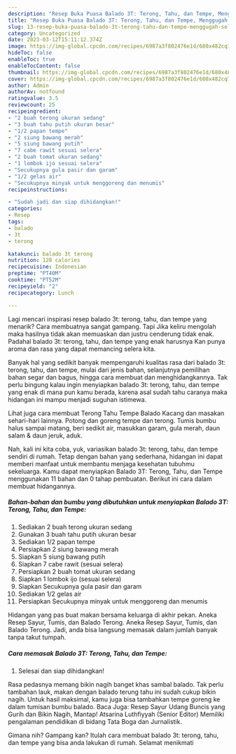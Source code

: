 ```yaml
---
description: "Resep Buka Puasa Balado 3T: Terong, Tahu, dan Tempe, Menggugah Selera"
title: "Resep Buka Puasa Balado 3T: Terong, Tahu, dan Tempe, Menggugah Selera"
slug: 13-resep-buka-puasa-balado-3t-terong-tahu-dan-tempe-menggugah-selera
category: Uncategorized
date: 2023-03-12T15:11:12.374Z
image: https://img-global.cpcdn.com/recipes/6987a3f802476e1d/680x482cq70/balado-3t-terong-tahu-dan-tempe-foto-resep-utama.jpg
hideToc: false
enableToc: true
enableTocContent: false
thumbnail: https://img-global.cpcdn.com/recipes/6987a3f802476e1d/680x482cq70/balado-3t-terong-tahu-dan-tempe-foto-resep-utama.jpg
cover: https://img-global.cpcdn.com/recipes/6987a3f802476e1d/680x482cq70/balado-3t-terong-tahu-dan-tempe-foto-resep-utama.jpg
author: Admin
authorAv: notfound
ratingvalue: 3.5
reviewcount: 25
recipeingredient:
- "2 buah terong ukuran sedang"
- "3 buah tahu putih ukuran besar"
- "1/2 papan tempe"
- "2 siung bawang merah"
- "5 siung bawang putih"
- "7 cabe rawit sesuai selera"
- "2 buah tomat ukuran sedang"
- "1 lombok ijo sesuai selera"
- "Secukupnya gula pasir dan garam"
- "1/2 gelas air"
- "Secukupnya minyak untuk menggoreng dan menumis"
recipeinstructions:

- "Sudah jadi dan siap dihidangkan!"
categories:
- Resep
tags:
- balado
- 3t
- terong

katakunci: balado 3t terong 
nutrition: 128 calories
recipecuisine: Indonesian
preptime: "PT40M"
cooktime: "PT52M"
recipeyield: "2"
recipecategory: Lunch

---
```



Lagi mencari inspirasi resep balado 3t: terong, tahu, dan tempe yang menarik? Cara membuatnya sangat gampang. Tapi Jika keliru mengolah maka hasilnya tidak akan memuaskan dan justru cenderung tidak enak. Padahal balado 3t: terong, tahu, dan tempe yang enak harusnya Kan punya aroma dan rasa yang dapat memancing selera kita.


Banyak hal yang sedikit banyak mempengaruhi kualitas rasa dari balado 3t: terong, tahu, dan tempe, mulai dari jenis bahan, selanjutnya pemilihan bahan segar dan bagus, hingga cara membuat dan menghidangkannya. Tak perlu bingung kalau ingin menyiapkan balado 3t: terong, tahu, dan tempe yang enak di mana pun kamu berada, karena asal sudah tahu caranya maka hidangan ini mampu menjadi suguhan istimewa.

Lihat juga cara membuat Terong Tahu Tempe Balado Kacang dan masakan sehari-hari lainnya. Potong dan goreng tempe dan terong. Tumis bumbu halus sampai matang, beri sedikit air, masukkan garam, gula merah, daun salam &amp; daun jeruk, aduk.


Nah, kali ini kita coba, yuk, variasikan balado 3t: terong, tahu, dan tempe sendiri di rumah. Tetap dengan bahan yang sederhana, hidangan ini dapat memberi manfaat untuk membantu menjaga kesehatan tubuhmu sekeluarga. Kamu dapat menyiapkan Balado 3T: Terong, Tahu, dan Tempe menggunakan 11 bahan dan 0 tahap pembuatan. Berikut ini cara dalam membuat hidangannya.

<!--inarticleads1-->

##### Bahan-bahan dan bumbu yang dibutuhkan untuk menyiapkan Balado 3T: Terong, Tahu, dan Tempe:

1. Sediakan 2 buah terong ukuran sedang
1. Gunakan 3 buah tahu putih ukuran besar
1. Sediakan 1/2 papan tempe
1. Persiapkan 2 siung bawang merah
1. Siapkan 5 siung bawang putih
1. Siapkan 7 cabe rawit (sesuai selera)
1. Persiapkan 2 buah tomat ukuran sedang
1. Siapkan 1 lombok ijo (sesuai selera)
1. Siapkan Secukupnya gula pasir dan garam
1. Sediakan 1/2 gelas air
1. Persiapkan Secukupnya minyak untuk menggoreng dan menumis


Hidangan yang pas buat makan bersama keluarga di akhir pekan. Aneka Resep Sayur, Tumis, dan Balado Terong. Aneka Resep Sayur, Tumis, dan Balado Terong. Jadi, anda bisa langsung memasak dalam jumlah banyak tanpa takut tumpah. 

<!--inarticleads2-->

##### Cara memasak Balado 3T: Terong, Tahu, dan Tempe:


1. Selesai dan siap dihidangkan!

Rasa pedasnya memang bikin nagih banget khas sambal balado. Tak perlu tambahan lauk, makan dengan balado terung tahu ini sudah cukup bikin nagih. Untuk hasil maksimal, kamu juga bisa tambahkan tempe goreng ke dalam tumisan bumbu balado. Baca Juga: Resep Sayur Udang Buncis yang Gurih dan Bikin Nagih, Mantap! Atsarina Luthfiyyah (Senior Editor) Memiliki pengalaman pendidikan di bidang Tata Boga dan Jurnalistik. 

Gimana nih? Gampang kan? Itulah cara membuat balado 3t: terong, tahu, dan tempe yang bisa anda lakukan di rumah. Selamat menikmati
